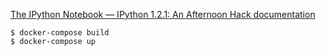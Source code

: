 [The IPython Notebook — IPython 1.2.1: An Afternoon Hack documentation](http://ipython.org/ipython-doc/1/interactive/notebook.html)

```
$ docker-compose build
$ docker-compose up
```
